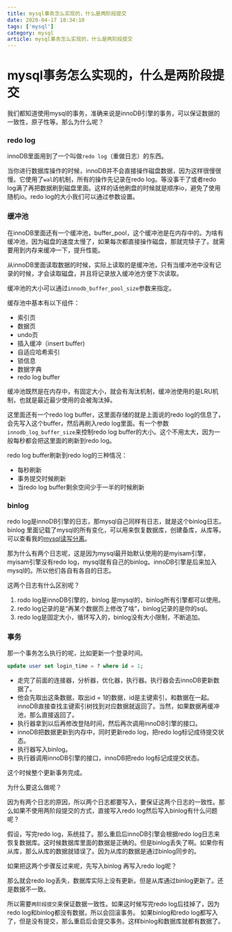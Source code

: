 ```yaml
---
title: mysql事务怎么实现的，什么是两阶段提交
date: 2020-04-17 18:34:10
tags: ['mysql']
category: mysql
article: mysql事务怎么实现的，什么是两阶段提交
---
```


# mysql事务怎么实现的，什么是两阶段提交

我们都知道使用mysql的事务，准确来说是innoDB引擎的事务，可以保证数据的一致性，原子性等。那么为什么呢？

### redo log

innoDB里面用到了一个叫做`redo log`（重做日志）的东西。

当你进行数据库操作的时候，innoDB并不会直接操作磁盘数据，因为这样很慢很慢。它使用了`wal`的机制，所有的操作先记录在redo log。等没事干了或者redo log满了再把数据刷到磁盘里面。这样的话他刷盘的时候就是顺序io，避免了使用随机io。redo log的大小我们可以通过参数设置。

### 缓冲池

在innoDB里面还有一个缓冲池，buffer_pool，这个缓冲池是在内存中的。为啥有缓冲池，因为磁盘的速度太慢了，如果每次都直接操作磁盘，那就完犊子了。就需要用到内存来缓冲一下，提升性能。

从innoDB里面读取数据的时候，实际上读取的是缓冲池，只有当缓冲池中没有记录的时候，才会读取磁盘，并且将记录放入缓冲池方便下次读取。

缓冲池的大小可以通过`innodb_buffer_pool_size`参数来指定。

缓存池中基本有以下组件：
- 索引页
- 数据页
- undo页
- 插入缓冲（insert buffer)
- 自适应哈希索引
- 锁信息
- 数据字典
- redo log buffer

缓冲池既然是在内存中，有固定大小，就会有淘汰机制，缓冲池使用的是LRU机制，也就是最近最少使用的会被淘汰掉。

这里面还有一个redo log buffer，这里面存储的就是上面说的redo log的信息了，会先写入这个buffer，然后再刷入redo log里面。有一个参数`innodb_log_buffer_size`来控制redo log buffer的大小。这个不用太大，因为一般每秒都会把这里面的刷新到redo log。

redo log buffer刷新到redo log的三种情况：
- 每秒刷新
- 事务提交时候刷新
- 当redo log buffer剩余空间少于一半的时候刷新

### binlog

redo log是innoDB引擎的日志，那mysql自己同样有日志，就是这个binlog日志。binlog 里面记载了mysql的所有变化，可以用来恢复数据库，创建备库，从库等。可以查看我的[mysql读写分离](https://blog.csdn.net/Thepatterraining/article/details/105248917)。

那为什么有两个日志呢，这是因为mysql最开始默认使用的是myisam引擎，myisam引擎没有redo log，mysql就有自己的binlog。innoDB引擎是后来加入mysql的。所以他们各自有各自的日志。

这两个日志有什么区别呢？

1. rodo log是innoDB引擎的，binlog 是mysql的，binlog所有引擎都可以使用。
2. redo log记录的是“再某个数据页上修改了啥”，binlog记录的是你的sql。
3. redo log是固定大小，循环写入的，binlog没有大小限制，不断追加。

### 事务

那一个事务怎么执行的呢，比如更新一个登录时间。

```sql
update user set login_time = ? where id = 1;
```

- 走完了前面的连接器，分析器，优化器，执行器。执行器会去innoDB更新数据了。
- 他会先取出这条数据，取出id = 1的数据，id是主键索引，和数据在一起。innoDB直接查找主键索引树找到对应数据就返回了。当然，如果数据再缓冲池，那么直接返回了。
- 执行器拿到以后再修改登陆时间，然后再次调用innoDB引擎的接口。
- innoDB把数据更新到内存中，同时更新redo log，把redo log标记成待提交状态。
- 执行器写入binlog。
- 执行器调用innoDB引擎的接口，innoDB把redo log标记成提交状态。

这个时候整个更新事务完成。

为什么要这么做呢？

因为有两个日志的原因，所以两个日志都要写入，要保证这两个日志的一致性。那么如果不使用两阶段提交的方式，直接写入redo log然后写入binlog有什么问题呢？

假设，写完redo log，系统挂了。那么重启后innoDB引擎会根据redo log日志来恢复数据库。这时候数据库里面的数据是正确的。但是binlog丢失了啊。如果你有从库，那么从库的数据就错误了。因为从库的数据是通过binlog同步的。

如果把这两个步骤反过来呢，先写入binlog 再写入redo log呢？

那么就会redo log丢失，数据库实际上没有更新。但是从库通过binlog更新了。还是数据不一致。

所以需要`两阶段提交`来保证数据一致性。如果这时候写完redo log后挂掉了，因为redo log和binlog都没有数据，所以会回滚事务。
如果binlog和redo log都写入了，但是没有提交，那么重启后会提交事务。这样binlog和数据库就都有数据了。




